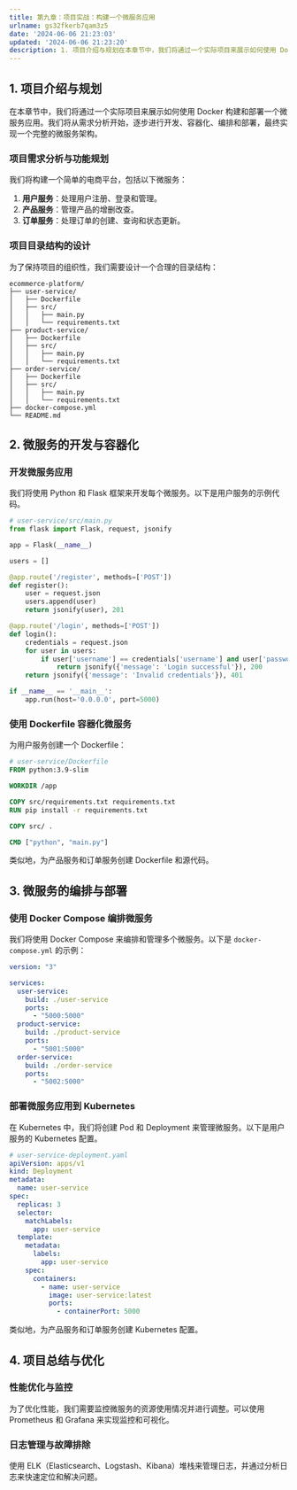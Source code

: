 ```yaml
---
title: 第九章：项目实战：构建一个微服务应用
urlname: gs32fkerb7qam3z5
date: '2024-06-06 21:23:03'
updated: '2024-06-06 21:23:20'
description: 1. 项目介绍与规划在本章节中，我们将通过一个实际项目来展示如何使用 Docker 构建和部署一个微服务应用。我们将从需求分析开始，逐步进行开发、容器化、编排和部署，最终实现一个完整的微服务架构。项目需求分析与功能规划我们将构建一个简单的电商平台，包括以下微服务：用户服务：处理用户注册、登录和...
---
```

## 1. 项目介绍与规划

在本章节中，我们将通过一个实际项目来展示如何使用 Docker 构建和部署一个微服务应用。我们将从需求分析开始，逐步进行开发、容器化、编排和部署，最终实现一个完整的微服务架构。

### 项目需求分析与功能规划

我们将构建一个简单的电商平台，包括以下微服务：

1. **用户服务**：处理用户注册、登录和管理。
2. **产品服务**：管理产品的增删改查。
3. **订单服务**：处理订单的创建、查询和状态更新。

### 项目目录结构的设计

为了保持项目的组织性，我们需要设计一个合理的目录结构：

```
ecommerce-platform/
├── user-service/
│   ├── Dockerfile
│   ├── src/
│   │   ├── main.py
│   │   └── requirements.txt
├── product-service/
│   ├── Dockerfile
│   ├── src/
│   │   ├── main.py
│   │   └── requirements.txt
├── order-service/
│   ├── Dockerfile
│   ├── src/
│   │   ├── main.py
│   │   └── requirements.txt
├── docker-compose.yml
└── README.md
```

## 2. 微服务的开发与容器化

### 开发微服务应用

我们将使用 Python 和 Flask 框架来开发每个微服务。以下是用户服务的示例代码。

```python
# user-service/src/main.py
from flask import Flask, request, jsonify

app = Flask(__name__)

users = []

@app.route('/register', methods=['POST'])
def register():
    user = request.json
    users.append(user)
    return jsonify(user), 201

@app.route('/login', methods=['POST'])
def login():
    credentials = request.json
    for user in users:
        if user['username'] == credentials['username'] and user['password'] == credentials['password']:
            return jsonify({'message': 'Login successful'}), 200
    return jsonify({'message': 'Invalid credentials'}), 401

if __name__ == '__main__':
    app.run(host='0.0.0.0', port=5000)
```

### 使用 Dockerfile 容器化微服务

为用户服务创建一个 Dockerfile：

```dockerfile
# user-service/Dockerfile
FROM python:3.9-slim

WORKDIR /app

COPY src/requirements.txt requirements.txt
RUN pip install -r requirements.txt

COPY src/ .

CMD ["python", "main.py"]
```

类似地，为产品服务和订单服务创建 Dockerfile 和源代码。

## 3. 微服务的编排与部署

### 使用 Docker Compose 编排微服务

我们将使用 Docker Compose 来编排和管理多个微服务。以下是 `docker-compose.yml` 的示例：

```yaml
version: "3"

services:
  user-service:
    build: ./user-service
    ports:
      - "5000:5000"
  product-service:
    build: ./product-service
    ports:
      - "5001:5000"
  order-service:
    build: ./order-service
    ports:
      - "5002:5000"
```

### 部署微服务应用到 Kubernetes

在 Kubernetes 中，我们将创建 Pod 和 Deployment 来管理微服务。以下是用户服务的 Kubernetes 配置。

```yaml
# user-service-deployment.yaml
apiVersion: apps/v1
kind: Deployment
metadata:
  name: user-service
spec:
  replicas: 3
  selector:
    matchLabels:
      app: user-service
  template:
    metadata:
      labels:
        app: user-service
    spec:
      containers:
        - name: user-service
          image: user-service:latest
          ports:
            - containerPort: 5000
```

类似地，为产品服务和订单服务创建 Kubernetes 配置。

## 4. 项目总结与优化

### 性能优化与监控

为了优化性能，我们需要监控微服务的资源使用情况并进行调整。可以使用 Prometheus 和 Grafana 来实现监控和可视化。

### 日志管理与故障排除

使用 ELK（Elasticsearch、Logstash、Kibana）堆栈来管理日志，并通过分析日志来快速定位和解决问题。
